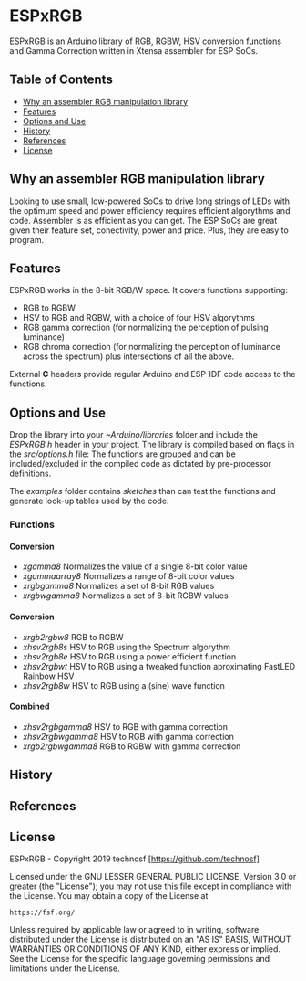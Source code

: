 # ESPxRGB 
ESPxRGB is an Arduino library of RGB, RGBW, HSV conversion functions and Gamma Correction written in Xtensa assembler for ESP SoCs.

## Table of Contents 

- [Why an assembler RGB manipulation library](#why-an-assembler-rgb-manipulation-library)
- [Features](#features)
- [Options and Use](#options-and-use)
- [History](#history)
- [References](#references)
- [License](#license)

## Why an assembler RGB manipulation library 
Looking to use small, low-powered SoCs to drive long strings of LEDs with the optimum speed and power efficiency requires efficient algorythms and code. Assembler is as efficient as you can get. The ESP SoCs are great given their feature set, conectivity, power and price. Plus, they are easy to program.

## Features 
ESPxRGB works in the 8-bit RGB/W space. It covers functions supporting:
* RGB to RGBW
* HSV to RGB and RGBW, with a choice of four HSV algorythms
* RGB gamma correction (for normalizing the perception of pulsing luminance)
* RGB chroma correction (for normalizing the perception of luminance across the spectrum)
plus intersections of all the above.

External **C** headers provide regular Arduino and ESP-IDF code access to the functions.

## Options and Use
Drop the library into your *~Arduino/libraries* folder and include the *ESPxRGB.h* header in your project.
The library is compiled based on flags in the *src/options.h* file:
The functions are grouped and can be included/excluded in the compiled code as dictated by pre-processor definitions.

The *examples* folder contains *sketches* than can test the functions and generate look-up tables used by the code.

### Functions
#### Conversion
* *xgamma8* Normalizes the value of a single 8-bit color value 
* *xgammaarray8*    Normalizes a range of 8-bit color values 
* *xrgbgamma8* Normalizes a set of 8-bit RGB values 
* *xrgbwgamma8* Normalizes a set of 8-bit RGBW values 

#### Conversion
* *xrgb2rgbw8* RGB to RGBW
* *xhsv2rgb8s* HSV to RGB using the Spectrum algorythm
* *xhsv2rgb8e*  HSV to RGB using a power efficient function
* *xhsv2rgbwt*   HSV to RGB using a tweaked function aproximating FastLED Rainbow HSV 
* *xhsv2rgb8w*   HSV to RGB using a (sine) wave function

#### Combined 
* *xhsv2rgbgamma8*  HSV to RGB with gamma correction
* *xhsv2rgbwgamma8* HSV to RGB with gamma correction
* *xrgb2rgbwgamma8* RGB to RGBW with gamma correction

 
## History 

## References

## License 
ESPxRGB - Copyright 2019 technosf [https://github.com/technosf]

Licensed under the GNU LESSER GENERAL PUBLIC LICENSE, Version 3.0 or greater (the "License");
you may not use this file except in compliance with the License.
You may obtain a copy of the License at

	https://fsf.org/

Unless required by applicable law or agreed to in writing, software
distributed under the License is distributed on an "AS IS" BASIS,
WITHOUT WARRANTIES OR CONDITIONS OF ANY KIND, either express or implied.
See the License for the specific language governing permissions and
limitations under the License.
